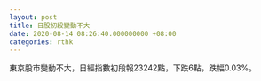 ```yaml
---
layout: post
title: 日股初段變動不大
date: 2020-08-14 08:26:40.000000000 +08:00
categories: rthk
---
```


東京股市變動不大，日經指數初段報23242點，下跌6點，跌幅0.03%。
